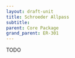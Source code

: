 ```yaml
---
layout: draft-unit
title: Schroeder Allpass
subtitle: 
parent: Core Package
grand_parent: ER-301
---
```


TODO
